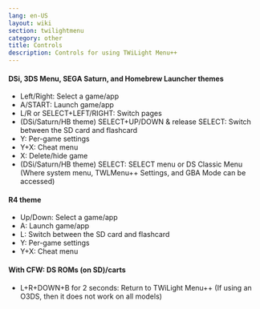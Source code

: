 ```yaml
---
lang: en-US
layout: wiki
section: twilightmenu
category: other
title: Controls
description: Controls for using TWiLight Menu++
---
```


#### DSi, 3DS Menu, SEGA Saturn, and Homebrew Launcher themes
- Left/Right: Select a game/app
- A/START: Launch game/app
- L/R or SELECT+LEFT/RIGHT: Switch pages
- (DSi/Saturn/HB theme) SELECT+UP/DOWN & release SELECT: Switch between the SD card and flashcard
- Y: Per-game settings
- Y+X: Cheat menu
- X: Delete/hide game
- (DSi/Saturn/HB theme) SELECT: SELECT menu or DS Classic Menu (Where system menu, TWLMenu++ Settings, and GBA Mode can be accessed)

#### R4 theme
- Up/Down: Select a game/app
- A: Launch game/app
- L: Switch between the SD card and flashcard
- Y: Per-game settings
- Y+X: Cheat menu

#### With CFW: DS ROMs (on SD)/carts
- L+R+DOWN+B for 2 seconds: Return to TWiLight Menu++
(If using an O3DS, then it does not work on all models)